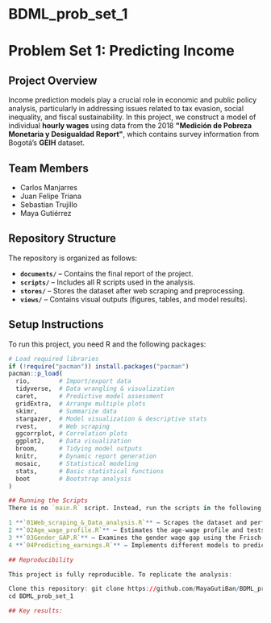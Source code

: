 # BDML_prob_set_1

# Problem Set 1: Predicting Income  

## Project Overview  
Income prediction models play a crucial role in economic and public policy analysis, particularly in addressing issues related to tax evasion, social inequality, and fiscal sustainability. In this project, we construct a model of individual **hourly wages** using data from the 2018 **"Medición de Pobreza Monetaria y Desigualdad Report"**, which contains survey information from Bogotá’s **GEIH** dataset.  

## Team Members  
- Carlos Manjarres  
- Juan Felipe Triana  
- Sebastian Trujillo  
- Maya Gutiérrez  

## Repository Structure  
The repository is organized as follows:  
- **`documents/`** – Contains the final report of the project.  
- **`scripts/`** – Includes all R scripts used in the analysis.  
- **`stores/`** – Stores the dataset after web scraping and preprocessing.  
- **`views/`** – Contains visual outputs (figures, tables, and model results).  

## Setup Instructions  
To run this project, you need R and the following packages:  

```r
# Load required libraries
if (!require("pacman")) install.packages("pacman")
pacman::p_load(
  rio,        # Import/export data
  tidyverse,  # Data wrangling & visualization
  caret,      # Predictive model assessment
  gridExtra,  # Arrange multiple plots
  skimr,      # Summarize data
  stargazer,  # Model visualization & descriptive stats
  rvest,      # Web scraping
  ggcorrplot, # Correlation plots
  ggplot2,    # Data visualization
  broom,      # Tidying model outputs
  knitr,      # Dynamic report generation
  mosaic,     # Statistical modeling
  stats,      # Basic statistical functions
  boot        # Bootstrap analysis
)

## Running the Scripts  
There is no `main.R` script. Instead, run the scripts in the following order:  

1️ **`01Web_scraping_&_Data_analysis.R`** – Scrapes the dataset and performs a preliminary inspection of the data.  
2️ **`02Age_wage_profile.R`** – Estimates the age-wage profile and tests economic theory.  
3️ **`03Gender_GAP.R`** – Examines the gender wage gap using the Frisch-Waugh-Lovell (FWL) theorem.  
4️ **`04Predicting_earnings.R`** – Implements different models to predict income. 

## Reproducibility

This project is fully reproducible. To replicate the analysis:

Clone this repository: git clone https://github.com/MayaGutiBan/BDML_prob_set_1.git
cd BDML_prob_set_1

## Key results: 



